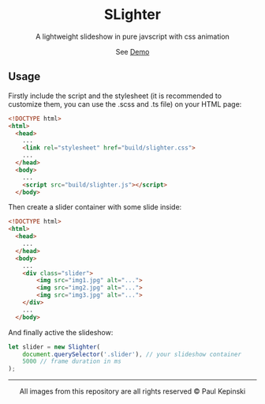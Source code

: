<h1 align="center">SLighter</h1>

<p align="center">A lightweight slideshow in pure javscript with css animation</p>
<p align="center">See <a href="https://jupiter007-43.github.io/SLighter/demo.html">Demo</a></p>

## Usage

Firstly include the script and the stylesheet (it is recommended to customize them, you can use the .scss and .ts file) on your HTML page:

```html
<!DOCTYPE html>
<html>
  <head>
    ...
    <link rel="stylesheet" href="build/slighter.css">
    ...
  </head>
  <body>
    ...
    <script src="build/slighter.js"></script>
  </body>
```

Then create a slider container with some slide inside:

```html
<!DOCTYPE html>
<html>
  <head>
    ...
  </head>
  <body>
    ...
    <div class="slider">
        <img src="img1.jpg" alt="...">
        <img src="img2.jpg" alt="...">
        <img src="img3.jpg" alt="...">
    </div>
    ...
  </body>
```

And finally active the slideshow:

```js
let slider = new Slighter(
    document.querySelector('.slider'), // your slideshow container
    5000 // frame duration in ms
);
```

---

<p align="center">All images from this repository are all rights reserved © Paul Kepinski</p>
